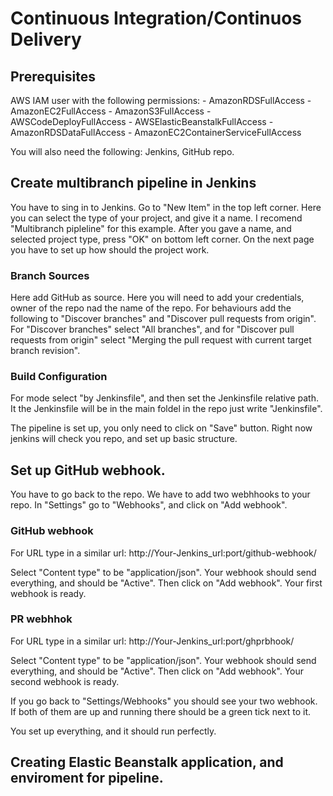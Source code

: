 # Continuous Integration/Continuos Delivery

## Prerequisites

AWS IAM user with the following permissions:
                                      - AmazonRDSFullAccess
                                      - AmazonEC2FullAccess
                                      - AmazonS3FullAccess
                                      - AWSCodeDeployFullAccess
                                      - AWSElasticBeanstalkFullAccess
                                      - AmazonRDSDataFullAccess
                                      - AmazonEC2ContainerServiceFullAccess

You will also need the following: Jenkins, GitHub repo.

## Create multibranch pipeline in Jenkins

You have to sing in to Jenkins. Go to "New Item" in the top left corner. Here you can select the type of your project, and give it a name. I recomend "Multibranch pipleline" for this example. After you gave a name, and selected project type, press "OK" on bottom left corner. On the next page you have to set up how should the project work.

### Branch Sources

Here add GitHub as source. Here you will need to add your credentials, owner of the repo nad the name of the repo. For behaviours add the following to "Discover branches" and "Discover pull requests from origin". For "Discover branches" select "All branches", and for "Discover pull requests from origin" select "Merging the pull request with current target branch revision".

### Build Configuration

For mode select "by Jenkinsfile", and then set the Jenkinsfile relative path. It the Jenkinsfile will be in the main foldel in the repo just write "Jenkinsfile".

The pipeline is set up, you only need to click on "Save" button. Right now jenkins will check you repo, and set up basic structure.

## Set up GitHub webhook.

You have to go back to the repo. We have to add two webhhooks to your repo. In "Settings" go to "Webhooks", and click on "Add webhook". 

### GitHub webhook

For URL type in a similar url: http://Your-Jenkins_url:port/github-webhook/

Select "Content type" to be "application/json". Your webhook should send everything, and should be "Active". Then click on "Add webhook". Your first webhook is ready. 

### PR webhhok

For URL type in a similar url: http://Your-Jenkins_url:port/ghprbhook/

Select "Content type" to be "application/json". Your webhook should send everything, and should be "Active". Then click on "Add webhook". Your second webhook is ready.

If you go back to "Settings/Webhooks" you should see your two webhook. If both of them are up and running there should be a green tick next to it.

You set up everything, and it should run perfectly. 

## Creating Elastic Beanstalk application, and enviroment for pipeline.

